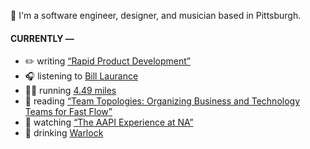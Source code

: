 👋 I'm a software engineer, designer, and musician based in Pittsburgh.

#### CURRENTLY —

* ✏️ writing [“Rapid Product Development”](https://amoscato.com/journal/rapid-product-development/)
* 🎧 listening to [Bill Laurance](https://www.last.fm/music/Bill+Laurance/_/Never-Ending+City)
* 🏃‍♂️ running [4.49 miles](https://www.strava.com/activities/5948179037)
* 📘 reading [“Team Topologies: Organizing Business and Technology Teams for Fast Flow”](https://www.goodreads.com/book/show/44135420-team-topologies)
* 🍿 watching [“The AAPI Experience at NA”](https://youtu.be/uiccwNSOGjU)
* 🍺 drinking [Warlock](https://untappd.com/user/namoscato/checkin/1080127134)
